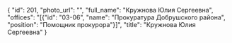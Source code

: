{
    "id": 201,
    "photo_url": "",
    "full_name": "Кружнова Юлия Сергеевна",
    "offices": "[{\"id\": \"03-06\", \"name\": \"Прокуратура Добрушского района\", \"position\": \"Помощник прокурора\"}]",
    "title": "Кружнова Юлия Сергеевна"
}